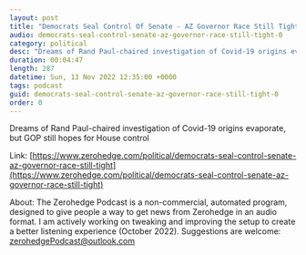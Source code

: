 ```yaml
---
layout: post
title: "Democrats Seal Control Of Senate - AZ Governor Race Still Tight"
audio: democrats-seal-control-senate-az-governor-race-still-tight-0
category: political
desc: "Dreams of Rand Paul-chaired investigation of Covid-19 origins evaporate, but GOP still hopes for House control"
duration: 00:04:47
length: 287
datetime: Sun, 13 Nov 2022 12:35:00 +0000
tags: podcast
guid: democrats-seal-control-senate-az-governor-race-still-tight-0
order: 0
---
```

Dreams of Rand Paul-chaired investigation of Covid-19 origins evaporate, but GOP still hopes for House control

Link: [https://www.zerohedge.com/political/democrats-seal-control-senate-az-governor-race-still-tight](https://www.zerohedge.com/political/democrats-seal-control-senate-az-governor-race-still-tight)

About: The Zerohedge Podcast is a non-commercial, automated program, designed to give people a way to get news from Zerohedge in an audio format.  I am actively working on tweaking and improving the setup to create a better listening experience (October 2022).  Suggestions are welcome: [zerohedgePodcast@outlook.com](mailto:zerohedgePodcast@outlook.com)